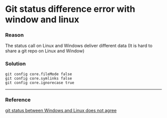 Git status difference error with window and linux
===

### Reason
The status call on Linux and Windows deliver different data (It is hard to share a git repo on Linux and Window)

### Solution
```git
git config core.fileMode false
git config core.symlinks false
git config core.ignorecase true
```

***

### Reference

[git status between Windows and Linux does not agree](https://stackoverflow.com/questions/54410355/git-status-between-windows-and-linux-does-not-agree)